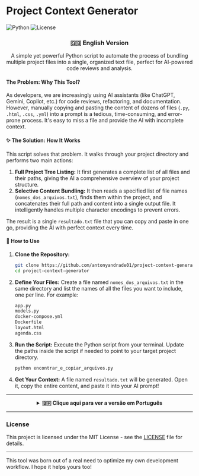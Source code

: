 # Project Context Generator

![Python](https://img.shields.io/badge/Python-3.7%2B-blue?style=for-the-badge&logo=python)
![License](https://img.shields.io/github/license/antonyandrade01/project-context-generator?style=for-the-badge)

<!-- English Version (Default) -->
<div align="center">

### 🇬🇧 English Version

A simple yet powerful Python script to automate the process of bundling multiple project files into a single, organized text file, perfect for AI-powered code reviews and analysis.
</div>

#### The Problem: Why This Tool?

As developers, we are increasingly using AI assistants (like ChatGPT, Gemini, Copilot, etc.) for code reviews, refactoring, and documentation. However, manually copying and pasting the content of dozens of files (`.py`, `.html`, `.css`, `.yml`) into a prompt is a tedious, time-consuming, and error-prone process. It's easy to miss a file and provide the AI with incomplete context.

#### ✨ The Solution: How It Works

This script solves that problem. It walks through your project directory and performs two main actions:

1.  **Full Project Tree Listing:** It first generates a complete list of all files and their paths, giving the AI a comprehensive overview of your project structure.
2.  **Selective Content Bundling:** It then reads a specified list of file names (`nomes_dos_arquivos.txt`), finds them within the project, and concatenates their full path and content into a single output file. It intelligently handles multiple character encodings to prevent errors.

The result is a single `resultado.txt` file that you can copy and paste in one go, providing the AI with perfect context every time.

#### 🚀 How to Use

1.  **Clone the Repository:**
    ```bash
    git clone https://github.com/antonyandrade01/project-context-generator.git
    cd project-context-generator
    ```

2.  **Define Your Files:**
    Create a file named `nomes_dos_arquivos.txt` in the same directory and list the names of all the files you want to include, one per line. For example:
    ```txt
    app.py
    models.py
    docker-compose.yml
    Dockerfile
    layout.html
    agenda.css
    ```

3.  **Run the Script:**
    Execute the Python script from your terminal. Update the paths inside the script if needed to point to your target project directory.
    ```bash
    python encontrar_e_copiar_arquivos.py
    ```

4.  **Get Your Context:**
    A file named `resultado.txt` will be generated. Open it, copy the entire content, and paste it into your AI prompt!

---
<!-- Collapsible Portuguese Version -->
<details align="center">
  <summary><b>🇧🇷 Clique aqui para ver a versão em Português</b></summary>
  
  ### 🇧🇷 Versão em Português

  <p>Um script Python simples, porém poderoso, para automatizar o processo de agrupar múltiplos arquivos de um projeto em um único arquivo de texto organizado, perfeito para análises e code reviews via IA.</p>

  <h4>O Problema: Por que esta Ferramenta?</h4>
  <p>Como desenvolvedores, usamos cada vez mais assistentes de IA (como ChatGPT, Gemini, Copilot, etc.) para revisão de código, refatoração e documentação. No entanto, o processo de copiar e colar manualmente o conteúdo de dezenas de arquivos (`.py`, `.html`, `.css`, `.yml`) em um prompt é tedioso, demorado e propenso a erros. É fácil esquecer um arquivo e fornecer um contexto incompleto para a IA.</p>
  
  <h4>✨ A Solução: Como Funciona</h4>
  <p>Este script resolve esse problema. Ele percorre o diretório do seu projeto e executa duas ações principais:</p>
  <ol>
    <li><strong>Listagem Completa da Árvore do Projeto:</strong> Primeiro, ele gera uma lista completa de todos os arquivos e seus caminhos, dando à IA uma visão geral da estrutura do seu projeto.</li>
    <li><strong>Agrupamento Seletivo de Conteúdo:</strong> Em seguida, ele lê uma lista de nomes de arquivos especificada (<code>nomes_dos_arquivos.txt</code>), os encontra dentro do projeto e concatena seu caminho completo e conteúdo em um único arquivo de saída. Ele lida de forma inteligente com múltiplas codificações de caracteres para evitar erros.</li>
  </ol>
  <p>O resultado é um único arquivo <code>resultado.txt</code> que você pode copiar e colar de uma só vez, fornecendo um contexto perfeito para a IA todas as vezes.</p>

  <h4>🚀 Como Usar</h4>
  <ol>
    <li><strong>Clone o Repositório:</strong>
      <pre><code>git clone https://github.com/antonyandrade01/project-context-generator.git
cd project-context-generator</code></pre>
    </li>
    <li><strong>Defina Seus Arquivos:</strong>
      <p>Crie um arquivo chamado <code>nomes_dos_arquivos.txt</code> no mesmo diretório e liste os nomes de todos os arquivos que você deseja incluir, um por linha. Por exemplo:</p>
      <pre><code>app.py
models.py
docker-compose.yml
Dockerfile
layout.html
agenda.css</code></pre>
    </li>
    <li><strong>Execute o Script:</strong>
      <p>Execute o script Python pelo seu terminal. Atualize os caminhos dentro do script, se necessário, para apontar para o diretório do projeto que você deseja analisar.</p>
      <pre><code>python encontrar_e_copiar_arquivos.py</code></pre>
    </li>
    <li><strong>Obtenha seu Contexto:</strong>
      <p>Um arquivo chamado <code>resultado.txt</code> será gerado. Abra-o, copie todo o conteúdo e cole no seu prompt de IA!</p>
    </li>
  </ol>
</details>

---

### License

This project is licensed under the MIT License - see the [LICENSE](LICENSE) file for details.

---

This tool was born out of a real need to optimize my own development workflow. I hope it helps yours too!